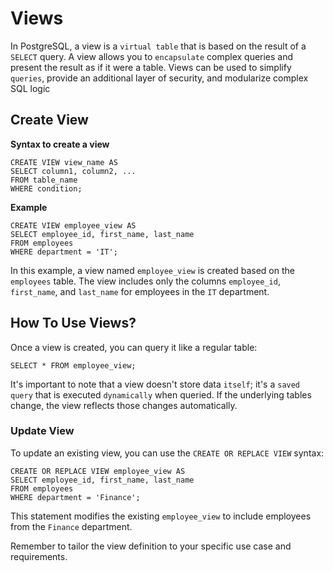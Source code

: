 # Views
In PostgreSQL, a view is a `virtual table` that is based on the result of a `SELECT` query. A view allows you to `encapsulate` complex queries and present the result as if it were a table. Views can be used to simplify `queries`, provide an additional layer of security, and modularize complex SQL logic

## Create View
**Syntax to create a view**

```
CREATE VIEW view_name AS
SELECT column1, column2, ...
FROM table_name
WHERE condition;
```
**Example**
```
CREATE VIEW employee_view AS
SELECT employee_id, first_name, last_name
FROM employees
WHERE department = 'IT';

```
In this example, a view named `employee_view` is created based on the `employees` table. The view includes only the columns `employee_id`, `first_name`, and `last_name` for employees in the `IT` department.

## How To Use Views?
Once a view is created, you can query it like a regular table:
```
SELECT * FROM employee_view;
```

It's important to note that a view doesn't store data `itself`; it's a `saved query` that is executed `dynamically` when queried. If the underlying tables change, the view reflects those changes automatically.

### Update View
To update an existing view, you can use the `CREATE OR REPLACE VIEW` syntax:
```
CREATE OR REPLACE VIEW employee_view AS
SELECT employee_id, first_name, last_name
FROM employees
WHERE department = 'Finance';
```
This statement modifies the existing `employee_view` to include employees from the `Finance` department.

Remember to tailor the view definition to your specific use case and requirements.
